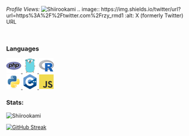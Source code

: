 <p>
    <em>Profile Views:</em>
    <img
        src="https://komarev.com/ghpvc/?username=Shiirookami&label=Profile%20views&color=0e75b6&style=flat"
        alt="Shiirookami"/>
.. image:: https://img.shields.io/twitter/url?url=https%3A%2F%2Ftwitter.com%2Frzy_rmd1
   :alt: X (formerly Twitter) URL


</p>
<br>
    <h3>Languages</h3>
    <p>
        <a href="#" target="_blank" rel="noreferrer">
            <img
                src="https://raw.githubusercontent.com/devicons/devicon/master/icons/php/php-original.svg"
                alt="php"
                width="40"
                height="40"/>
        </a>
        <a href="#" target="_blank" rel="noreferrer">
            <img
                src="https://raw.githubusercontent.com/devicons/devicon/master/icons/go/go-original.svg"
                alt="go"
                width="40"
                height="40"/>
        </a>
        <a href="#" target="_blank" rel="noreferrer">
            <img
                src="https://raw.githubusercontent.com/devicons/devicon/master/icons/r/r-original.svg"
                alt="r"
                width="40"
                height="40"/>
        </a>
        <br>
        <a href="#" target="_blank" rel="noreferrer">
            <img
                src="https://raw.githubusercontent.com/devicons/devicon/master/icons/python/python-original.svg"
                alt="python"
                width="40"
                height="40"/>
        </a>
        <a href="https://www.cprogramming.com/" target="_blank" rel="noreferrer">
            <img
                src="https://raw.githubusercontent.com/devicons/devicon/master/icons/cplusplus/cplusplus-original.svg"
                alt="cplusplus"
                width="40"
                height="40"/>
        </a>
        <a
            href="https://developer.mozilla.org/en-US/docs/Web/JavaScript"
            target="_blank"
            rel="noreferrer">
            <img
                src="https://raw.githubusercontent.com/devicons/devicon/master/icons/javascript/javascript-original.svg"
                alt="javascript"
                width="40"
                height="40"/>
        </a>
    </p>
    <h3>Stats:</h3>
    <p><img
        src="https://github-readme-stats.vercel.app/api/top-langs?username=Shiirookami&show_icons=true&locale=en&bg_color=0d1117&text_color=ffffff&layout=compact"
        alt="Shiirookami"
        bg_color="#808080"/></p>
    <a href="https://git.io/streak-stats"><img
        src="https://github-readme-streak-stats.herokuapp.com?user=Shiirookami&theme=radical"
        alt="GitHub Streak"/></a>